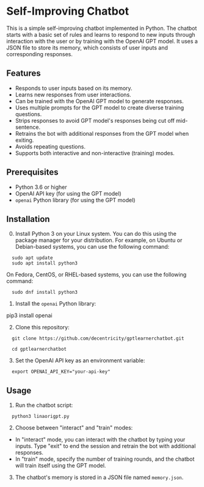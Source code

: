 # Self-Improving Chatbot

This is a simple self-improving chatbot implemented in Python. The chatbot starts with a basic set of rules and learns to respond to new inputs through interaction with the user or by training with the OpenAI GPT model. It uses a JSON file to store its memory, which consists of user inputs and corresponding responses.


## Features

- Responds to user inputs based on its memory.
- Learns new responses from user interactions.
- Can be trained with the OpenAI GPT model to generate responses.
- Uses multiple prompts for the GPT model to create diverse training questions.
- Strips responses to avoid GPT model's responses being cut off mid-sentence.
- Retrains the bot with additional responses from the GPT model when exiting.
- Avoids repeating questions.
- Supports both interactive and non-interactive (training) modes.


## Prerequisites

- Python 3.6 or higher
- OpenAI API key (for using the GPT model)
- `openai` Python library (for using the GPT model)

## Installation

0. Install Python 3 on your Linux system. You can do this using the package manager for your distribution. For example, on Ubuntu or Debian-based systems, you can use the following command:

```
  sudo apt update
  sudo apt install python3
```
On Fedora, CentOS, or RHEL-based systems, you can use the following command:
```
  sudo dnf install python3
```

1. Install the `openai` Python library:

  pip3 install openai


2. Clone this repository:
```
  git clone https://github.com/decentricity/gptlearnerchatbot.git

  cd gptlearnerchatbot
```

3. Set the OpenAI API key as an environment variable:
```
  export OPENAI_API_KEY="your-api-key"
```

## Usage

1. Run the chatbot script:
```
  python3 linaorigpt.py
```

2. Choose between "interact" and "train" modes:

- In "interact" mode, you can interact with the chatbot by typing your inputs. Type "exit" to end the session and retrain the bot with additional responses.
- In "train" mode, specify the number of training rounds, and the chatbot will train itself using the GPT model.


3. The chatbot's memory is stored in a JSON file named `memory.json`.


